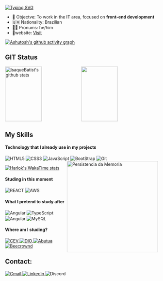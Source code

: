 
[![Typing SVG](https://readme-typing-svg.demolab.com?font=Fira+Code&weight=500&size=23&pause=1000&color=E7E7E7&center=true&random=false&width=435&lines=Hello%2C+My+name+is+Isaque+%E2%9C%8C)](https://git.io/typing-svg)

- 🎯 Objectve: To work in the IT area, focused on **front-end development**
- 🇧🇷 Nationality: Brazilian 
- 👨‍🦱 Pronums: he/him 
- 📰website: [Visit](https://isaquebatist.github.io/Portifolio_DIO/)

<div>

  [![Ashutosh's github activity graph](https://github-readme-activity-graph.vercel.app/graph?username=IsaqueBatist&theme=high-contrast&custom_title=My%20activity)](https://github.com/IsaqueBatist/github-readme-activity-graph)
</div>

  ## GIT Status
  <div style="display: inline_block">
  <img width="49%" height="180px" src="https://github-readme-stats.vercel.app/api?username=IsaqueBatist&show_icons=true&title_color=E7E7E7&hide_title=true&text_color=E7E7E7&bg_color=000000&icon_color=E7E7E7" alt="IsaqueBatist's github stats" /> 
  <img width="49%x" height="180px" src="https://github-readme-stats.vercel.app/api/top-langs/?username=IsaqueBatist&layout=compact&hide_title=true&hide=Yacc&hide_border=false&bg_color=000000&title_color=e7e7e7&text_color=e7e7e7" />
  </div>

  ## My Skills

  #### Technology that I already use in my projects
  
 <div style="display: inline_block">
    <img align="center" alt="HTML5" src="https://img.shields.io/badge/HTML5-000000?style=for-the-badge&logo=html5&logoColor=white" />
    <img align="center" alt="CSS3" src="https://img.shields.io/badge/CSS3-000000?style=for-the-badge&logo=css3&logoColor=white" />
    <img align="center" alt="JavaScript" src="https://img.shields.io/badge/JavaScript-000000?style=for-the-badge&logo=javascript&logoColor=white" />
    <img align="center" alt="BootStrap" src="https://img.shields.io/badge/Bootstrap-000000?style=for-the-badge&logo=bootstrap&logoColor=white" />
    <img align="center" alt="Git" src="https://img.shields.io/badge/GIT-000000?style=for-the-badge&logo=git&logoColor=white" />
  </div>
    <img src="https://static.wixstatic.com/media/618f39_50d0a866fdc346fa94846c878f544d47~mv2.png/v1/fill/w_560,h_560,al_c,q_85,usm_0.66_1.00_0.01,enc_auto/618f39_50d0a866fdc346fa94846c878f544d47~mv2.png" min-width="300px" max-width="300px" width="300px" align="right" alt="Persistencia da Memoria">
  
  [![Harlok's WakaTime stats](https://github-readme-stats.vercel.app/api/wakatime?username=IsaqueBatist&title_color=E7E7E7&text_color=E7E7E7&bg_color=000000&icon_color=E7E7E7)](https://github.com/anuraghazra/github-readme-stats)
  


  #### Studing in this moment
  
   <div style="display: inline_block">
      <img align="center" alt="REACT" src="https://img.shields.io/badge/React-000000?style=for-the-badge&logo=react&logoColor=white" />
      <img align="center" alt="AWS" src="https://img.shields.io/badge/Amazon_AWS-000000?style=for-the-badge&logo=amazonaws&logoColor=white" />
    </div>    
    
  #### What I pretend to study after
  
   <div style="display: inline_block">
      <img align="center" alt="Angular" src="https://img.shields.io/badge/Angular-000000?style=for-the-badge&logo=angular&logoColor=white" />
      <img align="center" alt="TypeScript" src="https://img.shields.io/badge/TypeScript-000000?style=for-the-badge&logo=typescript&logoColor=white" />
      <img align="center" alt="Angular" src="https://img.shields.io/badge/Sass-000000?style=for-the-badge&logo=sass&logoColor=white" />
      <img align="center" alt="MySQL" src="https://img.shields.io/badge/MySQL-000000?style=for-the-badge&logo=mysql&logoColor=white" />
   </div>


  #### Where am I studing?
   <div style="display: inline_block">
    <a href="https://www.cursoemvideo.com/login/">
    <img align="center" alt="CEV" src="https://img.shields.io/badge/Curso em Video-000000?style=for-the-badge" />
    </a>
     <a href="https://web.dio.me/users/isaquebatista400?tab=achievements">
    <img align="center" alt="DIO" src="https://img.shields.io/badge/DIO-000000?style=for-the-badge" />
    </a>
     <a href="https://www.bootcampdevjr.com/">
    <img align="center" alt="Abutua" src="https://img.shields.io/badge/Abutua -000000?style=for-the-badge" />
    </a>
     <a href="https://judge.beecrowd.com/pt/profile/956984">
    <img align="center" alt="Beecrownd" src="https://img.shields.io/badge/Beecrownd-000000?style=for-the-badge" />
    </a>
   </div>


<div>

  ## Contact:
  <a href="mailto:ex@gmail.com" target="_blank">
  <img align="center" alt="Gmail" src="https://img.shields.io/badge/Gmail-D14836?style=for-the-badge&logo=gmail&logoColor=white" / > 
  </a>
  <a href="https://www.linkedin.com/in/isaquebarbos/" target="_blank">
  <img align="center" alt="Linkedin" src="https://img.shields.io/badge/LinkedIn-0077B5?style=for-the-badge&logo=linkedin&logoColor=white" / > 
  </a>
  <img align="center" alt="Discord" title="barbosa4814" src="https://img.shields.io/badge/Discord-5865F2?style=for-the-badge&logo=discord&logoColor=white" / > 

</div>
